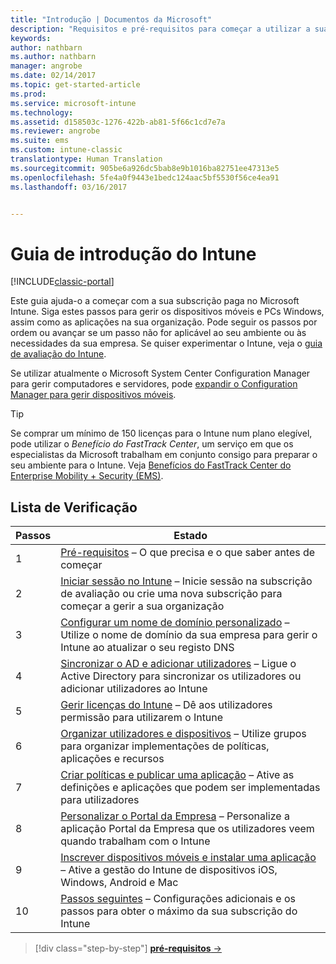 ```yaml
---
title: "Introdução | Documentos da Microsoft"
description: "Requisitos e pré-requisitos para começar a utilizar a sua subscrição do Intune"
keywords: 
author: nathbarn
ms.author: nathbarn
manager: angrobe
ms.date: 02/14/2017
ms.topic: get-started-article
ms.prod: 
ms.service: microsoft-intune
ms.technology: 
ms.assetid: d158503c-1276-422b-ab81-5f66c1cd7e7a
ms.reviewer: angrobe
ms.suite: ems
ms.custom: intune-classic
translationtype: Human Translation
ms.sourcegitcommit: 905be6a926dc5bab8e9b1016ba82751ee47313e5
ms.openlocfilehash: 5fe4a0f9443e1bedc124aac5bf5530f56ce4ea91
ms.lasthandoff: 03/16/2017


---
```



# <a name="intune-quick-start-guide"></a>Guia de introdução do Intune

[!INCLUDE[classic-portal](../includes/classic-portal.md)]

Este guia ajuda-o a começar com a sua subscrição paga no Microsoft Intune. Siga estes passos para gerir os dispositivos móveis e PCs Windows, assim como as aplicações na sua organização. Pode seguir os passos por ordem ou avançar se um passo não for aplicável ao seu ambiente ou às necessidades da sua empresa. Se quiser experimentar o Intune, veja o [guia de avaliação do Intune](/intune/understand-explore/get-started-with-a-30-day-trial-of-microsoft-intune).  

Se utilizar atualmente o Microsoft System Center Configuration Manager para gerir computadores e servidores, pode [expandir o Configuration Manager para gerir dispositivos móveis](https://docs.microsoft.com/sccm/mdm/understand/choose-between-standalone-intune-and-hybrid-mobile-device-management).

>[!TIP]
>Se comprar um mínimo de 150 licenças para o Intune num plano elegível, pode utilizar o *Benefício do FastTrack Center*, um serviço em que os especialistas da Microsoft trabalham em conjunto consigo para preparar o seu ambiente para o Intune. Veja [Benefícios do FastTrack Center do Enterprise Mobility + Security (EMS)](https://docs.microsoft.com/enterprise-mobility-security/Solutions/enterprise-mobility-fasttrack-program).

## <a name="checklist"></a>Lista de Verificação

| Passos | Estado  |
| ------------- |-------------|
| 1  | [Pré-requisitos](what-to-know-before-you-start-microsoft-intune.md) – O que precisa e o que saber antes de começar|
| 2 |  [Iniciar sessão no Intune](start-with-a-paid-subscription-to-microsoft-intune-step-1.md) – Inicie sessão na subscrição de avaliação ou crie uma nova subscrição para começar a gerir a sua organização   |  
| 3 | [Configurar um nome de domínio personalizado](start-with-a-paid-subscription-to-microsoft-intune-step-2.md) – Utilize o nome de domínio da sua empresa para gerir o Intune ao atualizar o seu registo DNS   |
| 4 | [Sincronizar o AD e adicionar utilizadores](start-with-a-paid-subscription-to-microsoft-intune-step-3.md) – Ligue o Active Directory para sincronizar os utilizadores ou adicionar utilizadores ao Intune  |
| 5 | [Gerir licenças do Intune](start-with-a-paid-subscription-to-microsoft-intune-step-4.md) – Dê aos utilizadores permissão para utilizarem o Intune|
| 6 | [Organizar utilizadores e dispositivos](start-with-a-paid-subscription-to-microsoft-intune-step-5.md) – Utilize grupos para organizar implementações de políticas, aplicações e recursos |
| 7 | [Criar políticas e publicar uma aplicação](start-with-a-paid-subscription-to-microsoft-intune-step-6.md) – Ative as definições e aplicações que podem ser implementadas para utilizadores |
| 8 | [Personalizar o Portal da Empresa](start-with-a-paid-subscription-to-microsoft-intune-step-7.md) – Personalize a aplicação Portal da Empresa que os utilizadores veem quando trabalham com o Intune  |
| 9 | [Inscrever dispositivos móveis e instalar uma aplicação](start-with-a-paid-subscription-to-microsoft-intune-step-8.md) – Ative a gestão do Intune de dispositivos iOS, Windows, Android e Mac |
|10 | [Passos seguintes](post-configuration-tasks.md) – Configurações adicionais e os passos para obter o máximo da sua subscrição do Intune|


>[!div class="step-by-step"]
[**pré-requisitos** &rarr;](what-to-know-before-you-start-microsoft-intune.md)

